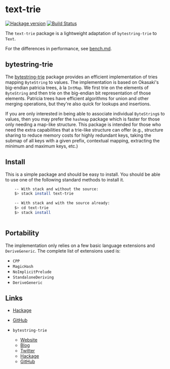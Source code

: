 text-trie
===============
[![Hackage version](https://img.shields.io/hackage/v/bytestring-trie.svg?style=flat)](https://hackage.haskell.org/package/text-trie)
[![Build Status](https://travis-ci.org/michaeljklein/text-trie.svg?branch=master)](https://travis-ci.org/michaeljklein/text-trie)

The `text-trie` package is a lightweight adaptation of `bytestring-trie` to `Text`.

For the differences in performance, see [bench.md](https://github.com/michaeljklein/text-trie/blob/text-trie/bench.md).


## bytestring-trie

The [bytestring-trie](https://github.com/wrengr/bytestring-trie) package provides an efficient implementation
of tries mapping `ByteString` to values.  The implementation is
based on Okasaki's big-endian patricia trees, à la `IntMap`.  We
first trie on the elements of `ByteString` and then trie on the
big-endian bit representation of those elements.  Patricia trees
have efficient algorithms for union and other merging operations,
but they're also quick for lookups and insertions.

If you are only interested in being able to associate individual
`ByteString`s to values, then you may prefer the `hashmap` package
which is faster for those only needing a map-like structure.  This
package is intended for those who need the extra capabilities that
a trie-like structure can offer (e.g., structure sharing to reduce
memory costs for highly redundant keys, taking the submap of all
keys with a given prefix, contextual mapping, extracting the minimum
and maximum keys, etc.)


## Install

This is a simple package and should be easy to install.  You should
be able to use one of the following standard methods to install it.

```bash
    -- With stack and without the source:
    $> stack install text-trie
    
    -- With stack and with the source already:
    $> cd text-trie
    $> stack install
    
```


## Portability

The implementation only relies on a few basic
language extensions and `DeriveGeneric`. The complete list of extensions used is:

* `CPP`
* `MagicHash`
* `NoImplicitPrelude`
* `StandaloneDeriving`
* `DeriveGeneric`


## Links

- [Hackage](http://hackage.haskell.org/package/text-trie)
- [GitHub](https://github.com/michaeljklein/text-trie)

- `bytestring-trie`
  * [Website](http://wrengr.org/)
  * [Blog](http://winterkoninkje.dreamwidth.org/)
  * [Twitter](https://twitter.com/wrengr)
  * [Hackage](http://hackage.haskell.org/package/bytestring-trie)
  * [GitHub](https://github.com/wrengr/bytestring-trie)

